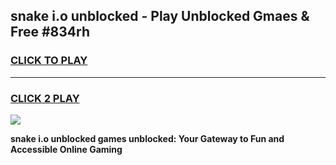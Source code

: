
## snake i.o unblocked - Play Unblocked Gmaes & Free #834rh
<h3>
<a href="https://news.freeplayer.one?title=snake_i.o_unblocked&ref=24F">CLICK TO PLAY</a></h3>
<hr>

<h3>
<a href="https://news.freeplayer.one?title=snake_i.o_unblocked&ref=24F">CLICK 2 PLAY</a>
  
</h3>

<a href="https://news.freeplayer.one?title=snake_i.o_unblocked&ref=24F/"><img src="https://clearcache.store/games.png"></a>


**snake i.o unblocked games unblocked: Your Gateway to Fun and Accessible Online Gaming**
